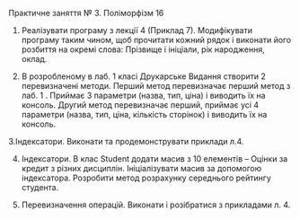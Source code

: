 Практичне заняття № 3. Поліморфізм
16
1. Реалізувати програму з лекції 4 (Приклад 7). Модифікувати  
програму таким чином, щоб прочитати  кожний  рядок і виконати його розбиття  на окремі слова: Прізвище і ініціали, рік народження, оклад.

2.  В розробленому в лаб. 1 класі Друкарське Видання створити 2 перевизначені методи. 
Перший метод перевизначає перший метод з лаб. 1 . Приймає 3 параметри  (назва, тип, ціна) і виводить їх на консоль.
Другий метод перевизначає перший, приймає усі 4 параметри (назва, тип, ціна,  кількість сторінок) і виводить їх на консоль.

3.Індексатори. Виконати та продемонструвати приклади л.4.

4. Індексатори. В клас Student  додати  масив з 10 елементів – Оцінки за кредит  з різних дисциплін. Ініціалізувати масив за допомогою індексатора. Розробити метод  розрахунку  середнього рейтингу студента.

5. Перевизначення операцій.  Виконати і розібратися з прикладами л. 4.

